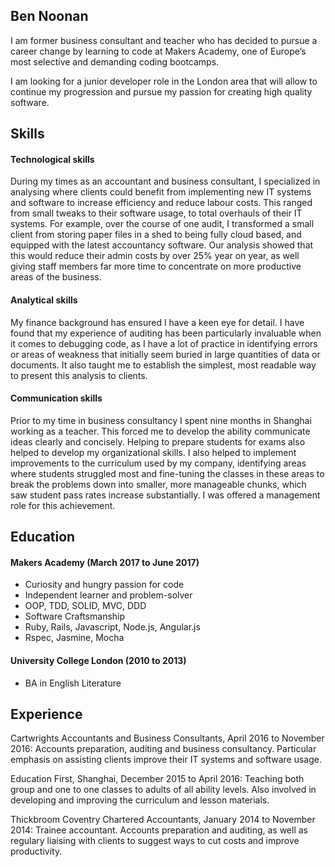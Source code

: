 ## Ben Noonan

I am former business consultant and teacher who has decided to pursue a career change by learning to code at Makers Academy, one of Europe’s most selective and demanding coding bootcamps.

I am looking for a junior developer role in the London area that will allow to continue my progression and pursue my passion for creating high quality software.


## Skills

#### Technological skills

During my times as an accountant and business consultant, I specialized in analysing where clients could benefit from implementing new IT systems and software to increase efficiency and reduce labour costs.  This ranged from small tweaks to their software usage,  to total overhauls of their IT systems.  For example, over the course of one audit, I transformed a small client from storing paper files in a shed to being fully cloud based, and equipped with the latest accountancy software.  Our analysis showed that this would reduce their admin costs by over 25% year on year, as well giving staff members far more time to concentrate on more productive areas of the business.

#### Analytical skills

My finance background has ensured I have a keen eye for detail.  I have found that my experience of auditing has been particularly invaluable when it comes to debugging code, as I have a lot of practice in identifying errors or areas of weakness that initially seem buried in large quantities of data or documents.  It also taught me to establish the simplest, most readable way to present this analysis to clients.

#### Communication skills 

Prior to my time in business consultancy I spent nine months in Shanghai working as a teacher.  This forced me to develop the ability communicate ideas clearly and concisely.  Helping to prepare students for exams also helped to develop my organizational skills.  I also helped to implement improvements to the curriculum used by my company, identifying areas where students struggled most and fine-tuning the classes in these areas to break the problems down into smaller, more manageable chunks, which saw student pass rates increase substantially.  I was offered a management role for this achievement.


## Education

#### Makers Academy (March 2017 to June 2017)

- Curiosity and hungry passion for code
- Independent learner and problem-solver
- OOP, TDD, SOLID, MVC, DDD
- Software Craftsmanship
- Ruby, Rails, Javascript, Node.js, Angular.js
- Rspec, Jasmine, Mocha

#### University College London (2010 to 2013)

- BA in English Literature

## Experience

Cartwrights Accountants and Business Consultants, April 2016 to November 2016:
Accounts preparation, auditing and business consultancy.  Particular emphasis on assisting clients improve their IT systems and software usage.

Education First, Shanghai, December 2015 to April 2016:
Teaching both group and one to one classes to adults of all ability levels.  Also involved in developing and improving the curriculum and lesson materials.

Thickbroom Coventry Chartered Accountants, January 2014 to November 2014:
Trainee accountant.  Accounts preparation and auditing, as well as regulary liaising with clients to suggest ways to cut costs and improve productivity.
